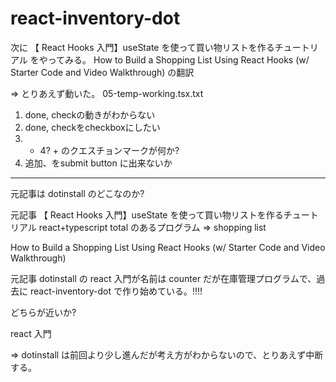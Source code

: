 # react-inventory-dot

次に 【 React Hooks 入門】useState を使って買い物リストを作るチュートリアル
をやってみる。
How to Build a Shopping List Using React Hooks (w/ Starter Code and Video Walkthrough)
の翻訳

=> とりあえず動いた。 05-temp-working.tsx.txt
1. done, checkの動きがわからない
2. done, checkをcheckboxにしたい
3. - 4? + のクエスチョンマークが何か?
4. 追加、をsubmit button に出来ないか

---

元記事は dotinstall のどこなのか?

元記事 【 React Hooks 入門】useState を使って買い物リストを作るチュートリアル
react+typescript
total のあるプログラム => shopping list

How to Build a Shopping List Using React Hooks (w/ Starter Code and Video Walkthrough)

元記事 dotinstall の react 入門が名前は counter だが在庫管理プログラムで、過去に react-inventory-dot で作り始めている。!!!!

どちらが近いか?

react 入門

=> dotinstall は前回より少し進んだが考え方がわからないので、とりあえず中断する。
